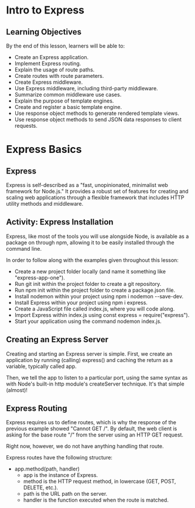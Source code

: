 # Intro to Express

## Learning Objectives

By the end of this lesson, learners will be able to:
- Create an Express application.
- Implement Express routing.
- Explain the usage of route paths.
- Create routes with route parameters.
- Create Express middleware.
- Use Express middleware, including third-party middleware.
- Summarize common middleware use cases.
- Explain the purpose of template engines.
- Create and register a basic template engine.
- Use response object methods to generate rendered template views.
- Use response object methods to send JSON data responses to client requests.

##

# Express Basics

## Express

Express is self-described as a "fast, unopinionated, minimalist web framework for Node.js." It provides a robust set of features for creating and scaling web applications through a flexible framework that includes HTTP utility methods and middleware.

## Activity: Express Installation

Express, like most of the tools you will use alongside Node, is available as a package on through npm, allowing it to be easily installed through the command line.

In order to follow along with the examples given throughout this lesson:
- Create a new project folder locally (and name it something like "express-app-one").
- Run git init within the project folder to create a git repository.
- Run npm init within the project folder to create a package.json file.
- Install nodemon within your project using npm i nodemon --save-dev.
- Install Express within your project using npm i express.
- Create a JavaScript file called index.js, where you will code along.
- Import Express within index.js using const express = require("express").
- Start your application using the command nodemon index.js.

## Creating an Express Server

Creating and starting an Express server is simple. First, we create an application by running (calling) express() and caching the return as a variable, typically called app.


Then, we tell the app to listen to a particular port, using the same syntax as with Node's built-in http module's createServer technique. It's that simple (almost)!

## Express Routing

Express requires us to define routes, which is why the response of the previous example showed "Cannot GET /". By default, the web client is asking for the base route "/" from the server using an HTTP GET request.


Right now, however, we do not have anything handling that route.


Express routes have the following structure:

- app.method(path, handler)
    - app is the instance of Express.
    - method is the HTTP request method, in lowercase (GET, POST, DELETE, etc.).
    - path is the URL path on the server.
    - handler is the function executed when the route is matched.



